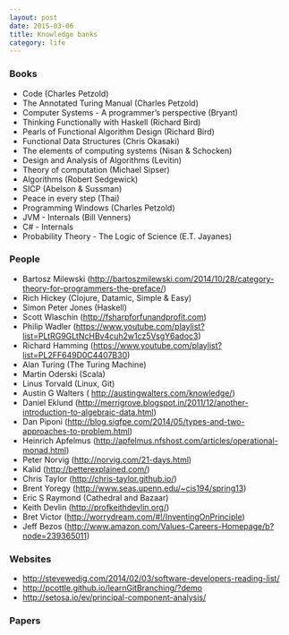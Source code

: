 ```yaml
---
layout: post
date: 2015-03-06
title: Knowledge banks
category: life
---
```


### Books

* Code (Charles Petzold)
* The Annotated Turing Manual (Charles Petzold)
* Computer Systems - A programmer’s perspective (Bryant)
* Thinking Functionally with Haskell (Richard Bird)
* Pearls of Functional Algorithm Design (Richard Bird)
* Functional Data Structures (Chris Okasaki)
* The elements of computing systems (Nisan & Schocken)
* Design and Analysis of Algorithms (Levitin)
* Theory of computation (Michael Sipser)
* Algorithms (Robert Sedgewick)
* SICP (Abelson & Sussman)
* Peace in every step (Thai)
* Programming Windows (Charles Petzold)
* JVM - Internals (Bill Venners)
* C# - Internals
* Probability Theory - The Logic of Science (E.T. Jayanes)

### People

* Bartosz Milewski (http://bartoszmilewski.com/2014/10/28/category-theory-for-programmers-the-preface/)
* Rich Hickey (Clojure, Datamic, Simple & Easy)
* Simon Peter Jones (Haskell)
* Scott Wlaschin (http://fsharpforfunandprofit.com)
* Philip Wadler (https://www.youtube.com/playlist?list=PLtRG9GLtNcHBv4cuh2w1cz5VsgY6adoc3)
* Richard Hamming (https://www.youtube.com/playlist?list=PL2FF649D0C4407B30)
* Alan Turing (The Turing Machine)
* Martin Oderski (Scala)
* Linus Torvald (Linux, Git)
* Austin G Walters ( http://austingwalters.com/knowledge/)
* Daniel Eklund (http://merrigrove.blogspot.in/2011/12/another-introduction-to-algebraic-data.html)
* Dan Piponi (http://blog.sigfpe.com/2014/05/types-and-two-approaches-to-problem.html)
* Heinrich Apfelmus (http://apfelmus.nfshost.com/articles/operational-monad.html)
* Peter Norvig (http://norvig.com/21-days.html)
* Kalid (http://betterexplained.com/)
* Chris Taylor (http://chris-taylor.github.io/)
* Brent Yoregy (http://www.seas.upenn.edu/~cis194/spring13)
* Eric S Raymond (Cathedral and Bazaar)
* Keith Devlin (http://profkeithdevlin.org/)
* Bret Victor (http://worrydream.com/#!/InventingOnPrinciple)
* Jeff Bezos (http://www.amazon.com/Values-Careers-Homepage/b?node=239365011)

### Websites
* http://stevewedig.com/2014/02/03/software-developers-reading-list/
* http://pcottle.github.io/learnGitBranching/?demo
* http://setosa.io/ev/principal-component-analysis/

### Papers
